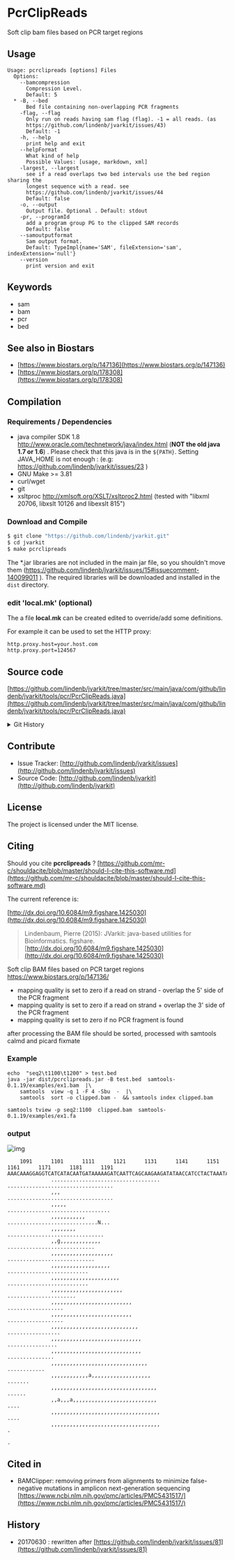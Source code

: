 # PcrClipReads

Soft clip bam files based on PCR target regions


## Usage

```
Usage: pcrclipreads [options] Files
  Options:
    --bamcompression
      Compression Level.
      Default: 5
  * -B, --bed
      Bed file containing non-overlapping PCR fragments
    -flag, --flag
      Only run on reads having sam flag (flag). -1 = all reads. (as 
      https://github.com/lindenb/jvarkit/issues/43) 
      Default: -1
    -h, --help
      print help and exit
    --helpFormat
      What kind of help
      Possible Values: [usage, markdown, xml]
    -largest, --largest
      see if a read overlaps two bed intervals use the bed region sharing the 
      longest sequence with a read. see 
      https://github.com/lindenb/jvarkit/issues/44 
      Default: false
    -o, --output
      Output file. Optional . Default: stdout
    -pr, --programId
      add a program group PG to the clipped SAM records
      Default: false
    --samoutputformat
      Sam output format.
      Default: TypeImpl{name='SAM', fileExtension='sam', indexExtension='null'}
    --version
      print version and exit

```


## Keywords

 * sam
 * bam
 * pcr
 * bed



## See also in Biostars

 * [https://www.biostars.org/p/147136](https://www.biostars.org/p/147136)
 * [https://www.biostars.org/p/178308](https://www.biostars.org/p/178308)


## Compilation

### Requirements / Dependencies

* java compiler SDK 1.8 http://www.oracle.com/technetwork/java/index.html (**NOT the old java 1.7 or 1.6**) . Please check that this java is in the `${PATH}`. Setting JAVA_HOME is not enough : (e.g: https://github.com/lindenb/jvarkit/issues/23 )
* GNU Make >= 3.81
* curl/wget
* git
* xsltproc http://xmlsoft.org/XSLT/xsltproc2.html (tested with "libxml 20706, libxslt 10126 and libexslt 815")


### Download and Compile

```bash
$ git clone "https://github.com/lindenb/jvarkit.git"
$ cd jvarkit
$ make pcrclipreads
```

The *.jar libraries are not included in the main jar file, so you shouldn't move them (https://github.com/lindenb/jvarkit/issues/15#issuecomment-140099011 ).
The required libraries will be downloaded and installed in the `dist` directory.

### edit 'local.mk' (optional)

The a file **local.mk** can be created edited to override/add some definitions.

For example it can be used to set the HTTP proxy:

```
http.proxy.host=your.host.com
http.proxy.port=124567
```
## Source code 

[https://github.com/lindenb/jvarkit/tree/master/src/main/java/com/github/lindenb/jvarkit/tools/pcr/PcrClipReads.java](https://github.com/lindenb/jvarkit/tree/master/src/main/java/com/github/lindenb/jvarkit/tools/pcr/PcrClipReads.java)


<details>
<summary>Git History</summary>

```
Tue Jul 11 11:11:36 2017 +0200 ; fix https://github.com/lindenb/jvarkit/issues/81#issuecomment-314378286 ; https://github.com/lindenb/jvarkit/commit/0efc15763059f91d61141473affa79fd04de8aba
Fri Jun 30 17:20:28 2017 +0200 ; cont ; https://github.com/lindenb/jvarkit/commit/5fe0a8568d706e8cd5898ff66c0ebd8b1f8447a5
Fri Jun 30 10:21:33 2017 +0200 ; fix pcr clipper ; https://github.com/lindenb/jvarkit/commit/50c95549a1a68ee34a9c9d168723172febd90cd2
Thu Jun 29 20:41:53 2017 +0200 ; start fix https://github.com/lindenb/jvarkit/issues/81 ; https://github.com/lindenb/jvarkit/commit/3758963956c9ceec249feeb4a076c98314756c14
Wed May 24 17:27:28 2017 +0200 ; lowres bam2raster & fix doc ; https://github.com/lindenb/jvarkit/commit/6edcfd661827927b541e7267195c762e916482a0
Sun May 21 20:02:10 2017 +0200 ; instanceMain -> instanceMainWithExit ; https://github.com/lindenb/jvarkit/commit/4fa41d198fe7e063c92bdedc333cbcdd2b8240aa
Mon May 15 17:17:02 2017 +0200 ; cont ; https://github.com/lindenb/jvarkit/commit/fc77d9c9088e4bc4c0033948eafb0d8e592f13fe
Tue May 9 18:05:15 2017 +0200 ; cont ; https://github.com/lindenb/jvarkit/commit/450dcbb4f5792e9ef1bb829d9214fcf2cf3c1121
Mon Dec 12 13:17:00 2016 +0100 ; cont ; https://github.com/lindenb/jvarkit/commit/91b443a14fe47871dc35efdf58c38729fec9d5a9
Mon Feb 29 19:16:30 2016 +0100 ; cont ; https://github.com/lindenb/jvarkit/commit/2fe469ec4505823fe7fcdc228f3757bac51a107a
Thu Feb 25 14:49:08 2016 +0100 ; cont ; https://github.com/lindenb/jvarkit/commit/cf1bf46196fda4e95ded4d3bbfcf71df00164ebc
Wed Feb 24 18:00:11 2016 +0100 ; answer to https://github.com/lindenb/jvarkit/issues/43 ; https://github.com/lindenb/jvarkit/commit/5beeda137042c132e892129c8cd57af8a6d1a129
Tue Jul 7 16:03:42 2015 +0200 ; pcr slice reads ; https://github.com/lindenb/jvarkit/commit/fc442787c5e74077f0c7256750480b05b4b93317
Mon Jun 22 14:55:09 2015 +0200 ; cont ; https://github.com/lindenb/jvarkit/commit/44c533625c38c0538767462793a990e7b3bc5b3d
Thu Jun 18 23:06:45 2015 +0200 ; cont ; https://github.com/lindenb/jvarkit/commit/4ea3c3aa7e8870f34bd12b8337be9b976d38b9db
Thu Jun 18 22:37:19 2015 +0200 ; https://github.com/lindenb/jvarkit/wiki/PcrClipReads clip BAM reads on PCR fragments #tweet ; https://github.com/lindenb/jvarkit/commit/8d98ead16d3882afef6d09ff538e7dd9e5f558e3
Thu Jun 18 18:33:28 2015 +0200 ; cont ; https://github.com/lindenb/jvarkit/commit/dcfd0ddf4d1a6817487762c188d92e149438abcb
```

</details>

## Contribute

- Issue Tracker: [http://github.com/lindenb/jvarkit/issues](http://github.com/lindenb/jvarkit/issues)
- Source Code: [http://github.com/lindenb/jvarkit](http://github.com/lindenb/jvarkit)

## License

The project is licensed under the MIT license.

## Citing

Should you cite **pcrclipreads** ? [https://github.com/mr-c/shouldacite/blob/master/should-I-cite-this-software.md](https://github.com/mr-c/shouldacite/blob/master/should-I-cite-this-software.md)

The current reference is:

[http://dx.doi.org/10.6084/m9.figshare.1425030](http://dx.doi.org/10.6084/m9.figshare.1425030)

> Lindenbaum, Pierre (2015): JVarkit: java-based utilities for Bioinformatics. figshare.
> [http://dx.doi.org/10.6084/m9.figshare.1425030](http://dx.doi.org/10.6084/m9.figshare.1425030)




 Soft clip BAM files based on PCR target regions https://www.biostars.org/p/147136/


 *  mapping quality is set to zero if a read on strand - overlap the 5' side of the PCR fragment
 *  mapping quality is set to zero if a read on strand + overlap the 3' side of the PCR fragment
 *  mapping quality is set to zero if no PCR fragment is found


after processing the BAM file should be sorted, processed with samtools calmd and picard fixmate


### Example


```
echo  "seq2\t1100\t1200" > test.bed
java -jar dist/pcrclipreads.jar -B test.bed  samtools-0.1.19/examples/ex1.bam  |\
	samtools  view -q 1 -F 4 -Sbu  -  |\
	samtools  sort -o clipped.bam -  && samtools index clipped.bam

samtools tview -p seq2:1100  clipped.bam  samtools-0.1.19/examples/ex1.fa

```


### output


![img](http://i.imgur.com/bjDEnMW.jpg)



```
    1091      1101      1111      1121      1131      1141      1151      1161      1171      1181      1191
AAACAAAGGAGGTCATCATACAATGATAAAAAGATCAATTCAGCAAGAAGATATAACCATCCTACTAAATACATATGCACCTAACACAAGACTACCCAGATTCATAAAACAAATNNNNN
              ...................................                               ..................................
              ,,,                                                               ..................................
              ,,,,,                                                              .................................
              ,,,,,,,,,,,                                                        .............................N...
              ,,,,,,,,                                                             ...............................
              ,,g,,,,,,,,,,,,,                                                        ............................
              ,,,,,,,,,,,,,,,,,,,,                                                    ............................
              ,,,,,,,,,,,,,,,,,,,                                                       ..........................
              ,,,,,,,,,,,,,,,,,,,,,,                                                    ..........................
              ,,,,,,,,,,,,,,,,,,,,,,,                                                       ......................
              ,,,,,,,,,,,,,,,,,,,,,,,,,,                                                        ..................
              ,,,,,,,,,,,,,,,,,,,,,,,,,,                                                        ..................
              ,,,,,,,,,,,,,,,,,,,,,,,,,,,,                                                       .................
              ,,,,,,,,,,,,,,,,,,,,,,,,,,,,,                                                       ................
              ,,,,,,,,,,,,,,,,,,,,,,,,,,,,,                                                        ...............
              ,,,,,,,,,,,,,,,,,,,,,,,,,,,,,,,                                                         ............
              ,,,,,,,,,,,,a,,,,,,,,,,,,,,,,,,,                                                             .......
              ,,,,,,,,,,,,,,,,,,,,,,,,,,,,,,,,,,                                                            ......
              ,,a,,,a,,,,,,,,,,,,,,,,,,,,,,,,,,,                                                              ....
              ,,,,,,,,,,,,,,,,,,,,,,,,,,,,,,,,,,,                                                             ....
              ,,,,,,,,,,,,,,,,,,,,,,,,,,,,,,,,,,,                                                                .
                                                                                                                 .

```

## Cited in

 * BAMClipper: removing primers from alignments to minimize false-negative mutations in amplicon next-generation sequencing [https://www.ncbi.nlm.nih.gov/pmc/articles/PMC5431517/](https://www.ncbi.nlm.nih.gov/pmc/articles/PMC5431517/)


## History

 * 20170630 : rewritten after [https://github.com/lindenb/jvarkit/issues/81](https://github.com/lindenb/jvarkit/issues/81)




